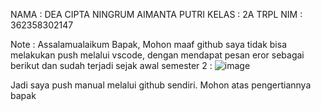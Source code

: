 NAMA : DEA CIPTA NINGRUM AIMANTA PUTRI
KELAS : 2A TRPL
NIM : 362358302147 

Note : Assalamualaikum Bapak, Mohon maaf github saya tidak bisa melakukan push melalui vscode, dengan mendapat pesan eror sebagai berikut dan sudah terjadi sejak awal semester 2 :
![image](https://github.com/user-attachments/assets/8ccd7ed6-91c5-4c24-a242-b981d34c9ecf)

Jadi saya push manual melalui github sendiri. Mohon atas pengertiannya bapak

